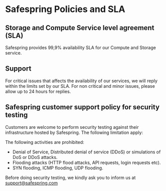 # Safespring Policies and SLA

## Storage and Compute Service level agreement (SLA)

Safespring provides 99,9% availability SLA for our Compute and Storage service. 

## Support

For critical issues that affects the availability of our services, we will reply
within the limits set by our SLA. For non critical and minor issues, please allow
up to 24 hours for replies.

## Safespring customer support policy for security testing

Customers are welcome to perform security testing against their infrastructure
hosted by Safespring. The following limitation apply:

The following activities are prohibited:

* Denial of Service, Distributed denial of service (DDoS) or simulations of DoS
  or DDoS attacks.
* Flooding attacks (HTTP flood attacks, API requests, login requests etc).
* SYN flooding, ICMP flooding, UDP flooding.

Before doing security testing, we kindly ask you to inform us at
support@safespring.com
